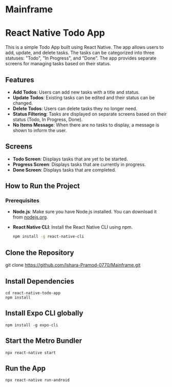 # Mainframe

# React Native Todo App

This is a simple Todo App built using React Native. The app allows users to add, update, and delete tasks. The tasks can be categorized into three statuses: "Todo", "In Progress", and "Done". The app provides separate screens for managing tasks based on their status.

## Features

- **Add Todos**: Users can add new tasks with a title and status.
- **Update Todos**: Existing tasks can be edited and their status can be changed.
- **Delete Todos**: Users can delete tasks they no longer need.
- **Status Filtering**: Tasks are displayed on separate screens based on their status (Todo, In Progress, Done).
- **No Items Message**: When there are no tasks to display, a message is shown to inform the user.

## Screens

- **Todo Screen**: Displays tasks that are yet to be started.
- **Progress Screen**: Displays tasks that are currently in progress.
- **Done Screen**: Displays tasks that are completed.

## How to Run the Project

### Prerequisites

- **Node.js**: Make sure you have Node.js installed. You can download it from [nodejs.org](https://nodejs.org/).
- **React Native CLI**: Install the React Native CLI using npm.
  
  ```bash
  npm install -g react-native-cli
  ```

## Clone the Repository

git clone https://github.com/Ishara-Pramod-0770/Mainframe.git

## Install Dependencies

```
cd react-native-todo-app
npm install
```

## Install Expo CLI globally
```
npm install -g expo-cli
```

## Start the Metro Bundler
```
npx react-native start
```

## Run the App
```
npx react-native run-android
```
